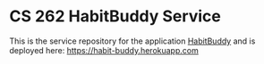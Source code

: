 # CS 262 HabitBuddy Service
This is the service repository for the application <a href="https://github.com/calvin-cs262-fall2020-teamH/habitbuddy-project" target="_blank">HabitBuddy</a> and is deployed here: https://habit-buddy.herokuapp.com
